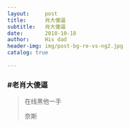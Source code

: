 ```yaml
---
layout:     post
title:      肖大傻逼
subtitle:   肖大傻逼
date:       2018-10-18
author:     His dad
header-img: img/post-bg-re-vs-ng2.jpg
catalog: true
    
---
```


### #老肖大傻逼

>在线黑他一手 
>
>奈斯